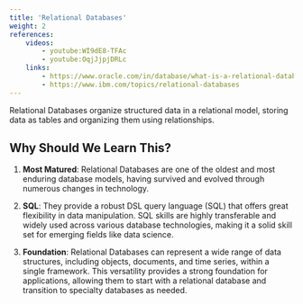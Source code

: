 ```yaml
---
title: 'Relational Databases'
weight: 2
references:
    videos:
        - youtube:WI9dE8-TFAc
        - youtube:OqjJjpjDRLc
    links:
        - https://www.oracle.com/in/database/what-is-a-relational-database/#:~:text=A%20relational%20database%20is%20a,of%20representing%20data%20in%20tables.
        - https://www.ibm.com/topics/relational-databases
---
```


Relational Databases organize structured data in a relational model, storing data as tables and organizing them using relationships.

## Why Should We Learn This?

1. **Most Matured**: Relational Databases are one of the oldest and most enduring database models, having survived and evolved through numerous changes in technology.
   
2. **SQL**: They provide a robust DSL query language (SQL) that offers great flexibility in data manipulation. SQL skills are highly transferable and widely used across various database technologies, making it a solid skill set for emerging fields like data science.

3. **Foundation**: Relational Databases can represent a wide range of data structures, including objects, documents, and time series, within a single framework. This versatility provides a strong foundation for applications, allowing them to start with a relational database and transition to specialty databases as needed. 